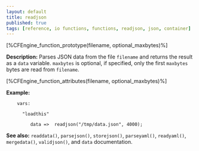 ```yaml
---
layout: default
title: readjson
published: true
tags: [reference, io functions, functions, readjson, json, container]
---
```


[%CFEngine_function_prototype(filename, optional_maxbytes)%]

**Description:** Parses JSON data from the file `filename` and returns the
result as a `data` variable. `maxbytes` is optional, if specified, only the
first `maxbytes` bytes are read from `filename`.

[%CFEngine_function_attributes(filename, optional_maxbytes)%]

**Example:**

```cf3
    vars:

      "loadthis"

         data =>  readjson("/tmp/data.json", 4000);
```

**See also:** `readdata()`, `parsejson()`, `storejson()`, `parseyaml()`, `readyaml()`, `mergedata()`, `validjson()`, and `data` documentation.
